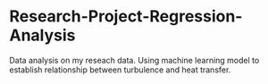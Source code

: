 # Research-Project-Regression-Analysis
Data analysis on my reseach data. Using machine learning model to establish relationship between turbulence and heat transfer.
